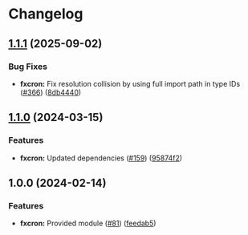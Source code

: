 # Changelog

## [1.1.1](https://github.com/ankorstore/yokai/compare/fxcron/v1.1.0...fxcron/v1.1.1) (2025-09-02)


### Bug Fixes

* **fxcron:** Fix resolution collision by using full import path in type IDs ([#366](https://github.com/ankorstore/yokai/issues/366)) ([8db4440](https://github.com/ankorstore/yokai/commit/8db44400dada7536833cea6251f8e39e21d05d85))

## [1.1.0](https://github.com/ankorstore/yokai/compare/fxcron/v1.0.0...fxcron/v1.1.0) (2024-03-15)


### Features

* **fxcron:** Updated dependencies ([#159](https://github.com/ankorstore/yokai/issues/159)) ([95874f2](https://github.com/ankorstore/yokai/commit/95874f21a181b375e6867ce957d048b9b9e023f9))

## 1.0.0 (2024-02-14)


### Features

* **fxcron:** Provided module ([#81](https://github.com/ankorstore/yokai/issues/81)) ([feedab5](https://github.com/ankorstore/yokai/commit/feedab505fbed308adbf0767e17c6661938873ba))
